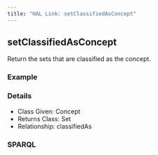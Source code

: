 ```yaml
---
title: "HAL Link: setClassifiedAsConcept"
---
```


## setClassifiedAsConcept

Return the sets that are classified as the concept.

### Example




### Details

* Class Given: Concept
* Returns Class: Set
* Relationship: classifiedAs


### SPARQL
```

```

